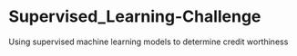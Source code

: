 # Supervised_Learning-Challenge
Using supervised machine learning models to determine credit worthiness
